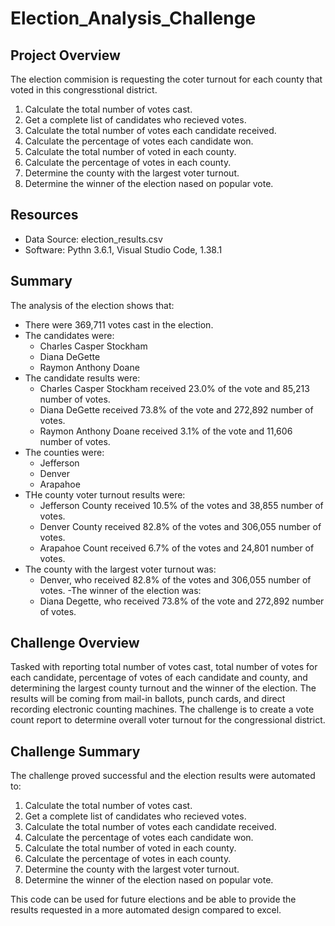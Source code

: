 # Election_Analysis_Challenge

## Project Overview
The election commision is requesting the coter turnout for each county that voted in this congresstional district.

1. Calculate the total number of votes cast.
2. Get a complete list of candidates who recieved votes.
3. Calculate the total number of votes each candidate received.
4. Calculate the percentage of votes each candidate won.
5. Calculate the total number of voted in each county.
6. Calculate the percentage of votes in each county.
7. Determine the county with the largest voter turnout.
5. Determine the winner of the election nased on popular vote. 

## Resources
- Data Source: election_results.csv
- Software: Pythn 3.6.1, Visual Studio Code, 1.38.1

## Summary 
The analysis of the election shows that:
- There were 369,711 votes cast in the election.
- The candidates were:
    - Charles Casper Stockham
    - Diana DeGette
    - Raymon Anthony Doane
- The candidate results were:
    - Charles Casper Stockham received 23.0% of the vote and 85,213 number of votes.
    - Diana DeGette received 73.8% of the vote and 272,892 number of votes.
    - Raymon Anthony Doane received 3.1% of the vote and 11,606 number of votes.
- The counties were:
    - Jefferson
    - Denver
    - Arapahoe
- THe county voter turnout results were:
    - Jefferson County received 10.5% of the votes and 38,855 number of votes.
    - Denver County received 82.8% of the votes and 306,055 number of votes.
    - Arapahoe Count received 6.7% of the votes and 24,801 number of votes. 
- The county with the largest voter turnout was:
    - Denver, who received 82.8% of the votes and 306,055 number of votes.
-The winner of the election was:
    - Diana Degette, who received 73.8% of the vote and 272,892 number of votes.  
    
## Challenge Overview 
Tasked with reporting total number of votes cast, total number of votes for each candidate, percentage of votes of each candidate and county, and determining the largest county turnout and the winner of the election.  The results will be coming from mail-in ballots, punch cards, and direct recording electronic counting machines.  The challenge is to create a vote count report to determine overall voter turnout for the congressional district.

## Challenge Summary
The challenge proved successful and the election results were automated to:

1. Calculate the total number of votes cast.
2. Get a complete list of candidates who recieved votes.
3. Calculate the total number of votes each candidate received.
4. Calculate the percentage of votes each candidate won.
5. Calculate the total number of voted in each county.
6. Calculate the percentage of votes in each county.
7. Determine the county with the largest voter turnout.
5. Determine the winner of the election nased on popular vote.

This code can be used for future elections and be able to provide the results requested in a more automated design compared to excel.

